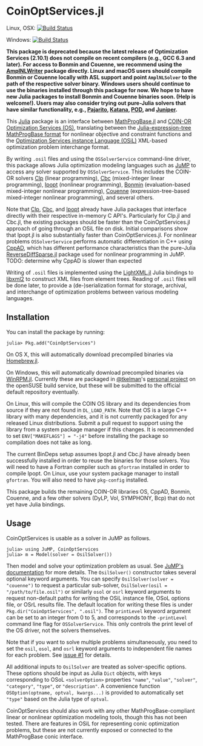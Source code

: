 # CoinOptServices.jl

Linux, OSX: [![Build Status](https://travis-ci.org/JuliaOpt/CoinOptServices.jl.svg?branch=master)](https://travis-ci.org/JuliaOpt/CoinOptServices.jl)

Windows: [![Build Status](https://ci.appveyor.com/api/projects/status/github/JuliaOpt/CoinOptServices.jl?branch=master&svg=true)](https://ci.appveyor.com/project/tkelman/coinoptservices-jl/branch/master)

**This package is deprecated because the latest release of Optimization Services
(2.10.1) does not compile on recent compilers (e.g., GCC 6.3 and later). For
access to Bonmin and Couenne, we recommend using the
[AmplNLWriter](https://github.com/JuliaOpt/AmplNLWriter.jl) package directly.
Linux and macOS users should compile Bonmin or Couenne locally with ASL support
and point `AmplNLSolver` to the path of the respective solver binary. Windows
users should continue to use the binaries installed through this package for now.
We hope to have new Julia packages to install Bonmin and Couenne binaries soon.
(Help is welcome!). Users may also consider trying out pure-Julia solvers that
have similar functionality, e.g., [Pajarito](https://github.com/JuliaOpt/Pajarito.jl),
[Katana](https://github.com/lanl-ansi/Katana.jl), [POD](https://github.com/lanl-ansi/POD.jl),
and [Juniper](https://github.com/lanl-ansi/Juniper.jl).**

This [Julia](https://github.com/JuliaLang/julia) package is an interface
between [MathProgBase.jl](https://github.com/JuliaOpt/MathProgBase.jl) and
[COIN-OR](http://www.coin-or.org) [Optimization Services (OS)](https://projects.coin-or.org/OS),
translating between the [Julia-expression-tree MathProgBase format](http://mathprogbasejl.readthedocs.org/en/latest/nlp.html#obj_expr)
for nonlinear objective and constraint functions and the
[Optimization Services instance Language (OSiL)](http://www.coin-or.org/OS/OSiL.html)
XML-based optimization problem interchange format.

By writing ``.osil`` files and using the ``OSSolverService`` command-line
driver, this package allows Julia optimization modeling languages such as
[JuMP](https://github.com/JuliaOpt/JuMP.jl) to access any solver supported by
``OSSolverService``. This includes the COIN-OR solvers [Clp](https://projects.coin-or.org/Clp)
(linear programming), [Cbc](https://projects.coin-or.org/Cbc) (mixed-integer
linear programming), [Ipopt](https://projects.coin-or.org/Ipopt) (nonlinear
programming), [Bonmin](https://projects.coin-or.org/Bonmin) (evaluation-based
mixed-integer nonlinear programming), [Couenne](https://projects.coin-or.org/Couenne)
(expression-tree-based mixed-integer nonlinear programming), and several others.

Note that [Clp](https://github.com/JuliaOpt/Clp.jl), [Cbc](https://github.com/JuliaOpt/Cbc.jl),
and [Ipopt](https://github.com/JuliaOpt/Ipopt.jl) already have Julia packages
that interface directly with their respective in-memory C API's. Particularly
for Clp.jl and Cbc.jl, the existing packages should be faster than the
CoinOptServices.jl approach of going through an OSiL file on disk.
Initial comparisons show that Ipopt.jl is also substantially faster than
CoinOptServices.jl. For nonlinear problems ``OSSolverService`` performs
automatic differentiation in C++ using [CppAD](https://projects.coin-or.org/CppAD),
which has different performance characteristics than the pure-Julia
[ReverseDiffSparse.jl](https://github.com/mlubin/ReverseDiffSparse.jl) package
used for nonlinear programming in JuMP. TODO: determine why CppAD is slower than expected

Writing of ``.osil`` files is implemented using the
[LightXML.jl](https://github.com/JuliaLang/LightXML.jl) Julia bindings to
[libxml2](http://xmlsoft.org) to construct XML files from element trees.
Reading of ``.osil`` files will be done later, to provide a (de-)serialization
format for storage, archival, and interchange of optimization problems between
various modeling languages.

## Installation

You can install the package by running:

    julia> Pkg.add("CoinOptServices")

On OS X, this will automatically download precompiled binaries
via [Homebrew.jl](https://github.com/JuliaLang/Homebrew.jl).

On Windows, this will automatically download precompiled binaries
via [WinRPM.jl](https://github.com/JuliaLang/WinRPM.jl).
Currently these are packaged in [@tkelman](https://github.com/tkelman)'s
[personal project](https://build.opensuse.org/project/show/home:kelman:mingw-coinor)
on the openSUSE build service, but these will be submitted to the official
default repository eventually.

On Linux, this will compile the COIN OS library and its dependencies from
source if they are not found in ``DL_LOAD_PATH``. Note that OS is a large
C++ library with many dependencies, and it is not currently packaged for
any released Linux distributions. Submit a pull request to support using
the library from a system package manager if this changes. It is
recommended to set ``ENV["MAKEFLAGS"] = "-j4"`` before installing the
package so compilation does not take as long.

The current BinDeps setup assumes Ipopt.jl and Cbc.jl have already been
successfully installed in order to reuse the binaries for those solvers.
You will need to have a Fortran compiler such as ``gfortran`` installed
in order to compile Ipopt. On Linux, use your system package manager to
install ``gfortran``. You will also need to have ``pkg-config`` installed.

This package builds the remaining COIN-OR libraries OS, CppAD, Bonmin,
Couenne, and a few other solvers (DyLP, Vol, SYMPHONY, Bcp)
that do not yet have Julia bindings.

## Usage

CoinOptServices is usable as a solver in JuMP as follows.

    julia> using JuMP, CoinOptServices
    julia> m = Model(solver = OsilSolver())

Then model and solve your optimization problem as usual. See
[JuMP's documentation](http://www.juliaopt.org/JuMP.jl/0.18/) for more
details. The ``OsilSolver()`` constructor takes several optional keyword
arguments. You can specify ``OsilSolver(solver = "couenne")`` to request
a particular sub-solver, ``OsilSolver(osil = "/path/to/file.osil")`` or
similarly ``osol`` or ``osrl`` keyword arguments to request non-default
paths for writing the OSiL instance file, OSoL options file, or OSrL
results file. The default location for writing these files is under
``Pkg.dir("CoinOptServices", ".osil")``. The ``printLevel`` keyword argument
can be set to an integer from 0 to 5, and corresponds to the ``-printLevel``
command line flag for ``OSSolverService``. This only controls the print
level of the OS driver, not the solvers themselves.

Note that if you want to solve multiple problems simultaneously, you
need to set the ``osil``, ``osol``, and ``osrl`` keyword arguments to
independent file names for each problem. See
[issue #1](https://github.com/JuliaOpt/CoinOptServices.jl/issues/1) for details.

All additional inputs to ``OsilSolver`` are treated as solver-specific
options. These options should be input as Julia ``Dict`` objects, with
keys corresponding to OSoL ``<solverOption>`` properties ``"name"``,
``"value"``, ``"solver"``, ``"category"``, ``"type"``, or ``"description"``.
A convenience function ``OSOption(optname, optval, kwargs...)`` is provided
to automatically set ``"type"`` based on the Julia type of ``optval``.

CoinOptServices should also work with any other MathProgBase-compliant
linear or nonlinear optimization modeling tools, though this has not been
tested. There are features in OSiL for representing conic optimization
problems, but these are not currently exposed or connected to the
MathProgBase conic interface.
